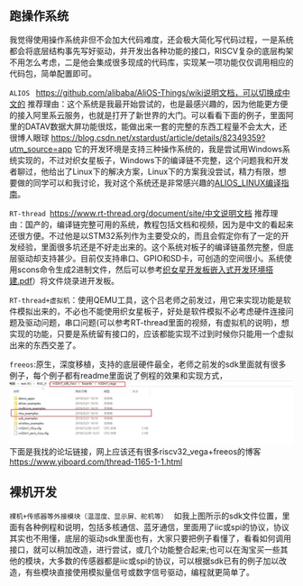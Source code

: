 ## 跑操作系统
我觉得使用操作系统非但不会加大代码难度，还会极大简化写代码过程，一是系统都会将底层结构事先写好驱动，并开发出各种功能的接口，RISCV复杂的底层构架不用怎么考虑，二是他会集成很多现成的代码库，实现某一项功能仅仅调用相应的代码包，简单配置即可。


`ALIOS `  https://github.com/alibaba/AliOS-Things/wiki说明文档，可以切换成中文的
推荐理由：这个系统是我最开始尝试的，也是最感兴趣的，因为他能更方便的接入阿里系云服务，也就是打开了新世界的大门。可以看看下面的例子，里面阿里的DATAV数据大屏功能很炫，能做出来一套的完整的东西工程量不会太大，还很博人眼球
https://blog.csdn.net/xstardust/article/details/82349359?utm_source=app 
它的开发环境是支持三种操作系统的，我是尝试用Windows系统实现的，不过对织女星板子，Windows下的编译链不完整，这个问题我和开发者聊过，他给出了Linux下的解决方案，Linux下的方案我没尝试，精力有限，想要做的同学可以和我讨论，我对这个系统还是非常感兴趣的[ALIOS_LINUX编译指南](ALIOS_LINUX编译指南.md)。

`RT-thread `https://www.rt-thread.org/document/site/中文说明文档
推荐理由：国产的，编译链完整可用的系统，教程包括文档和视频，因为是中文的看起来还很方便。不过他是以STM32系列作为主要受众的，而且会假定你有了一定的开发经验，里面很多坑还是不好走出来的。这个系统对板子的编译链虽然完整，但底层驱动却支持甚少。目前仅支持串口、GPIO和SD卡，可创造的空间很小。系统使用scons命令生成2进制文件，然后可以参考[织女星开发板嵌入式开发环境搭建.pdf](https://github.com/open-isa-cn/vega-lite/blob/master/%E7%BB%87%E5%A5%B3%E6%98%9F%E5%BC%80%E5%8F%91%E6%9D%BF%E5%B5%8C%E5%85%A5%E5%BC%8F%E5%BC%80%E5%8F%91%E7%8E%AF%E5%A2%83%E6%90%AD%E5%BB%BA.pdf)）将文件烧录进开发板。

`RT-thread+虚拟机`：使用QEMU工具，这个吕老师之前发过，用它来实现功能是软件模拟出来的，不必也不能使用织女星板子，好处是软件模拟不必考虑硬件连接问题及驱动问题，串口问题(可以参考RT-thread里面的视频，有虚拟机的说明)，想实现的功能，只要是系统留有接口的，应该都能实现不过到时候你只能用一个虚拟出来的东西交差了。

`freeos`:原生，深度移植，支持的底层硬件最全，老师之前发的sdk里面就有很多例子，每个例子都有readme里面说了例程的效果和实现方式，![2019-08-23_11-59-52](2019-08-23_11-59-52.jpg)
下面是我找的论坛链接，网上应该还有很多riscv32_vega+freeos的博客  
https://www.yiboard.com/thread-1165-1-1.html  


## 裸机开发

`裸机+传感器等外接模块（温湿度、显示屏、舵机等） ` 
如我上图所示的sdk文件位置，里面有各种例程和说明，包括多核通信、蓝牙通信，里面用了iic或spi的协议，协议其实也不用懂，底层的驱动sdk里面也有，大家只要把例子看懂了，看看如何调用接口，就可以稍加改造，进行尝试，或几个功能整合起来;也可以在淘宝买一些其他的模块，大多数的传感器都是iic或spi的协议，可以根据sdk已有的例子加以改造，有些模块直接使用模拟量信号或数字信号驱动，编程就更简单了。



